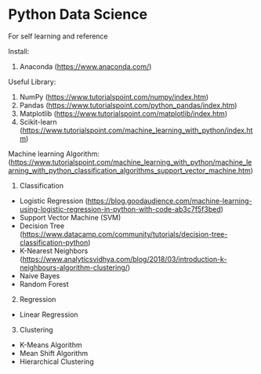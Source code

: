 # Python Data Science
For self learning and reference

Install:
1. Anaconda (https://www.anaconda.com/)

Useful Library:
1. NumPy (https://www.tutorialspoint.com/numpy/index.htm)
2. Pandas (https://www.tutorialspoint.com/python_pandas/index.htm)
3. Matplotlib (https://www.tutorialspoint.com/matplotlib/index.htm)
4. Scikit-learn (https://www.tutorialspoint.com/machine_learning_with_python/index.htm)

Machine learning Algorithm: (https://www.tutorialspoint.com/machine_learning_with_python/machine_learning_with_python_classification_algorithms_support_vector_machine.htm)
1. Classification 
- Logistic Regression (https://blog.goodaudience.com/machine-learning-using-logistic-regression-in-python-with-code-ab3c7f5f3bed)
- Support Vector Machine (SVM)
- Decision Tree (https://www.datacamp.com/community/tutorials/decision-tree-classification-python)
- K-Nearest Neighbors (https://www.analyticsvidhya.com/blog/2018/03/introduction-k-neighbours-algorithm-clustering/)
- Naive Bayes
- Random Forest

2. Regression
- Linear Regression

3. Clustering
- K-Means Algorithm
- Mean Shift Algorithm
- Hierarchical Clustering
